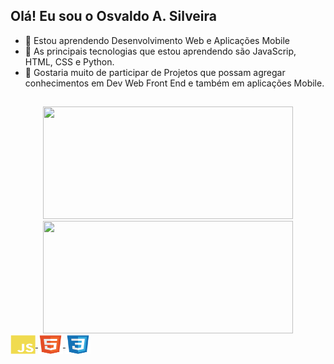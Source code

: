 ## Olá! Eu sou o Osvaldo A. Silveira
- 👀 Estou aprendendo Desenvolvimento Web e Aplicações Mobile
- 🌱 As principais tecnologias que estou aprendendo são JavaScrip, HTML, CSS e Python.
- 💞️ Gostaria muito de participar de Projetos que possam agregar conhecimentos em Dev Web Front End e também em aplicações Mobile.
##
<div align = center>
<a href = "https://github.com/oasosvaldo ">
<img width = "400em" height = "180em" src = "https://github-readme-stats.vercel.app/api?username=oasosvaldo&show_icons=true&theme=dark&include_all_commits=true&count_private=true" />
<img width = "400em" height = "180em" src = "https://github-readme-stats.vercel.app/api/top-langs/?username=oasosvaldo&layout=compact&langs_count=16&theme=dark"/>
</div>
<div margin-left = "200px">
    <img align="center" alt="OsvaldoJS" width="40px" height="30px" src="https://raw.githubusercontent.com/devicons/devicon/master/icons/javascript/javascript-plain.svg" />
    <img align="center" alt="OsvaldoHTML" width="40px" height="30px" src="https://raw.githubusercontent.com/devicons/devicon/master/icons/html5/html5-original.svg" />
    <img align="center" alt="OsvaldoCSS" width="40px" height="30px" src="https://raw.githubusercontent.com/devicons/devicon/master/icons/css3/css3-original.svg" />

</div>